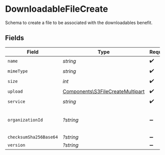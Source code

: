# DownloadableFileCreate

Schema to create a file to be associated with the downloadables benefit.


## Fields

| Field                                                                                | Type                                                                                 | Required                                                                             | Description                                                                          | Example                                                                              |
| ------------------------------------------------------------------------------------ | ------------------------------------------------------------------------------------ | ------------------------------------------------------------------------------------ | ------------------------------------------------------------------------------------ | ------------------------------------------------------------------------------------ |
| `name`                                                                               | *string*                                                                             | :heavy_check_mark:                                                                   | N/A                                                                                  |                                                                                      |
| `mimeType`                                                                           | *string*                                                                             | :heavy_check_mark:                                                                   | N/A                                                                                  |                                                                                      |
| `size`                                                                               | *int*                                                                                | :heavy_check_mark:                                                                   | N/A                                                                                  |                                                                                      |
| `upload`                                                                             | [Components\S3FileCreateMultipart](../../Models/Components/S3FileCreateMultipart.md) | :heavy_check_mark:                                                                   | N/A                                                                                  |                                                                                      |
| `service`                                                                            | *string*                                                                             | :heavy_check_mark:                                                                   | N/A                                                                                  |                                                                                      |
| `organizationId`                                                                     | *?string*                                                                            | :heavy_minus_sign:                                                                   | N/A                                                                                  | 1dbfc517-0bbf-4301-9ba8-555ca42b9737                                                 |
| `checksumSha256Base64`                                                               | *?string*                                                                            | :heavy_minus_sign:                                                                   | N/A                                                                                  |                                                                                      |
| `version`                                                                            | *?string*                                                                            | :heavy_minus_sign:                                                                   | N/A                                                                                  |                                                                                      |
